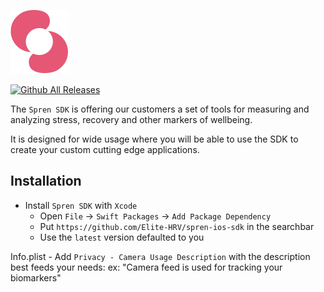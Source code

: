![Spren logo](spren.svg)


[![Github All Releases](https://img.shields.io/github/downloads/Elite-HRV/spren-ios-sdk/total.svg)]()

The `Spren SDK` is offering our customers a set of tools for measuring and analyzing stress, recovery and other markers of wellbeing.

It is designed for wide usage where you will be able to use the SDK to create your custom cutting edge applications.

**Installation**
---
- Install `Spren SDK` with `Xcode`
   + Open `File` &#8594; `Swift Packages` &#8594; `Add Package Dependency`
   + Put `https://github.com/Elite-HRV/spren-ios-sdk` in the searchbar
   + Use the `latest` version defaulted to you


 Info.plist
    - Add `Privacy - Camera Usage Description` with the description best feeds your needs:
      ex: "Camera feed is used for tracking your biomarkers"

